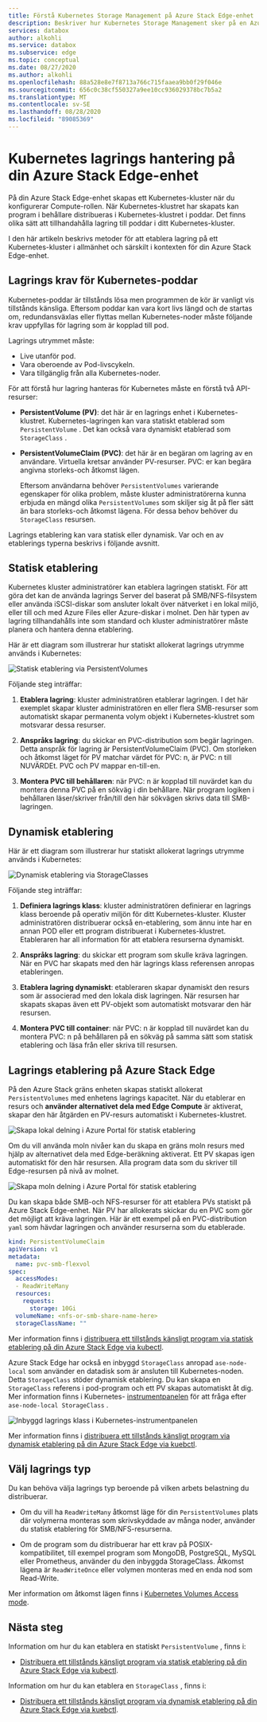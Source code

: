 ```yaml
---
title: Förstå Kubernetes Storage Management på Azure Stack Edge-enhet | Microsoft Docs
description: Beskriver hur Kubernetes Storage Management sker på en Azure Stack Edge-enhet.
services: databox
author: alkohli
ms.service: databox
ms.subservice: edge
ms.topic: conceptual
ms.date: 08/27/2020
ms.author: alkohli
ms.openlocfilehash: 88a528e8e7f8713a766c715faaea9bb0f29f046e
ms.sourcegitcommit: 656c0c38cf550327a9ee10cc936029378bc7b5a2
ms.translationtype: MT
ms.contentlocale: sv-SE
ms.lasthandoff: 08/28/2020
ms.locfileid: "89085369"
---
```

# <a name="kubernetes-storage-management-on-your-azure-stack-edge-device"></a>Kubernetes lagrings hantering på din Azure Stack Edge-enhet

På din Azure Stack Edge-enhet skapas ett Kubernetes-kluster när du konfigurerar Compute-rollen. När Kubernetes-klustret har skapats kan program i behållare distribueras i Kubernetes-klustret i poddar. Det finns olika sätt att tillhandahålla lagring till poddar i ditt Kubernetes-kluster. 

I den här artikeln beskrivs metoder för att etablera lagring på ett Kubernetes-kluster i allmänhet och särskilt i kontexten för din Azure Stack Edge-enhet. 

## <a name="storage-requirements-for-kubernetes-pods"></a>Lagrings krav för Kubernetes-poddar

Kubernetes-poddar är tillstånds lösa men programmen de kör är vanligt vis tillstånds känsliga. Eftersom poddar kan vara kort livs längd och de startas om, redundansväxlas eller flyttas mellan Kubernetes-noder måste följande krav uppfyllas för lagring som är kopplad till pod. 

Lagrings utrymmet måste:

- Live utanför pod.
- Vara oberoende av Pod-livscykeln.
- Vara tillgänglig från alla Kubernetes-noder.

För att förstå hur lagring hanteras för Kubernetes måste en förstå två API-resurser: 

- **PersistentVolume (PV)**: det här är en lagrings enhet i Kubernetes-klustret. Kubernetes-lagringen kan vara statiskt etablerad som `PersistentVolume` . Det kan också vara dynamiskt etablerad som  `StorageClass` .

- **PersistentVolumeClaim (PVC)**: det här är en begäran om lagring av en användare. Virtuella kretsar använder PV-resurser. PVC: er kan begära angivna storleks-och åtkomst lägen. 

    Eftersom användarna behöver `PersistentVolumes` varierande egenskaper för olika problem, måste kluster administratörerna kunna erbjuda en mängd olika `PersistentVolumes` som skiljer sig åt på fler sätt än bara storleks-och åtkomst lägena. För dessa behov behöver du `StorageClass` resursen.

Lagrings etablering kan vara statisk eller dynamisk. Var och en av etablerings typerna beskrivs i följande avsnitt.

## <a name="staticprovisioning"></a>Statisk etablering

Kubernetes kluster administratörer kan etablera lagringen statiskt. För att göra det kan de använda lagrings Server del baserat på SMB/NFS-filsystem eller använda iSCSI-diskar som ansluter lokalt över nätverket i en lokal miljö, eller till och med Azure Files eller Azure-diskar i molnet. Den här typen av lagring tillhandahålls inte som standard och kluster administratörer måste planera och hantera denna etablering. 
 
Här är ett diagram som illustrerar hur statiskt allokerat lagrings utrymme används i Kubernetes: 

![Statisk etablering via PersistentVolumes](./media/azure-stack-edge-gpu-kubernetes-storage/static-provisioning-persistent-volumes-1.png)

Följande steg inträffar: 

1. **Etablera lagring**: kluster administratören etablerar lagringen. I det här exemplet skapar kluster administratören en eller flera SMB-resurser som automatiskt skapar permanenta volym objekt i Kubernetes-klustret som motsvarar dessa resurser. 

1. **Anspråks lagring**: du skickar en PVC-distribution som begär lagringen. Detta anspråk för lagring är PersistentVolumeClaim (PVC). Om storleken och åtkomst läget för PV matchar värdet för PVC: n, är PVC: n till NUVÄRDEt. PVC och PV mappar en-till-en.

1. **Montera PVC till behållaren**: när PVC: n är kopplad till nuvärdet kan du montera denna PVC på en sökväg i din behållare. När program logiken i behållaren läser/skriver från/till den här sökvägen skrivs data till SMB-lagringen.
 

## <a name="dynamicprovisioning"></a>Dynamisk etablering

Här är ett diagram som illustrerar hur statiskt allokerat lagrings utrymme används i Kubernetes: 

![Dynamisk etablering via StorageClasses](./media/azure-stack-edge-gpu-kubernetes-storage/dynamic-provisioning-storage-classes-1.png)

Följande steg inträffar: 

1. **Definiera lagrings klass**: kluster administratören definierar en lagrings klass beroende på operativ miljön för ditt Kubernetes-kluster. Kluster administratören distribuerar också en-etablering, som ännu inte har en annan POD eller ett program distribuerat i Kubernetes-klustret. Etableraren har all information för att etablera resurserna dynamiskt.  

1. **Anspråks lagring**: du skickar ett program som skulle kräva lagringen. När en PVC har skapats med den här lagrings klass referensen anropas etableringen. 

1. **Etablera lagring dynamiskt**: etableraren skapar dynamiskt den resurs som är associerad med den lokala disk lagringen. När resursen har skapats skapas även ett PV-objekt som automatiskt motsvarar den här resursen.

1. **Montera PVC till container**: när PVC: n är kopplad till nuvärdet kan du montera PVC: n på behållaren på en sökväg på samma sätt som statisk etablering och läsa från eller skriva till resursen.


## <a name="storage-provisioning-on-azure-stack-edge"></a>Lagrings etablering på Azure Stack Edge

På den Azure Stack gräns enheten skapas statiskt allokerat `PersistentVolumes` med enhetens lagrings kapacitet. När du etablerar en resurs och **använder alternativet dela med Edge Compute** är aktiverat, skapar den här åtgärden en PV-resurs automatiskt i Kubernetes-klustret.

![Skapa lokal delning i Azure Portal för statisk etablering](./media/azure-stack-edge-gpu-kubernetes-storage/static-provisioning-azure-portal-2.png)

Om du vill använda moln nivåer kan du skapa en gräns moln resurs med hjälp av alternativet dela med Edge-beräkning aktiverat. Ett PV skapas igen automatiskt för den här resursen. Alla program data som du skriver till Edge-resursen på nivå av molnet. 

![Skapa moln delning i Azure Portal för statisk etablering](./media/azure-stack-edge-gpu-kubernetes-storage/static-provisioning-azure-portal-1.png)

Du kan skapa både SMB-och NFS-resurser för att etablera PVs statiskt på Azure Stack Edge-enhet. När PV har allokerats skickar du en PVC som gör det möjligt att kräva lagringen. Här är ett exempel på en PVC-distribution `yaml` som hävdar lagringen och använder resurserna som du etablerade.


```yml
kind: PersistentVolumeClaim 
apiVersion: v1 
metadata: 
  name: pvc-smb-flexvol 
spec: 
  accessModes: 
  - ReadWriteMany 
  resources: 
    requests: 
      storage: 10Gi 
  volumeName: <nfs-or-smb-share-name-here> 
  storageClassName: ""
```

Mer information finns i [distribuera ett tillstånds känsligt program via statisk etablering på din Azure Stack Edge via kubectl](azure-stack-edge-gpu-deploy-stateful-application-static-provision-kubernetes.md).

Azure Stack Edge har också en inbyggd `StorageClass` anropad `ase-node-local` som använder en datadisk som är ansluten till Kubernetes-noden. Detta `StorageClass` stöder dynamisk etablering. Du kan skapa en `StorageClass` referens i pod-program och ett PV skapas automatiskt åt dig. Mer information finns i Kubernetes- [instrumentpanelen](azure-stack-edge-gpu-monitor-kubernetes-dashboard.md) för att fråga efter `ase-node-local StorageClass` .

![Inbyggd lagrings klass i Kubernetes-instrumentpanelen](./media/azure-stack-edge-gpu-kubernetes-storage/dynamic-provisioning-builtin-storage-class-1.png)

Mer information finns i [distribuera ett tillstånds känsligt program via dynamisk etablering på din Azure Stack Edge via kuebctl](azure-stack-edge-gpu-deploy-stateful-application-dynamic-provision-kubernetes.md).

## <a name="choose-storage-type"></a>Välj lagrings typ

Du kan behöva välja lagrings typ beroende på vilken arbets belastning du distribuerar. 

- Om du vill ha `ReadWriteMany` åtkomst läge för din `PersistentVolumes` plats där volymerna monteras som skrivskyddade av många noder, använder du statisk etablering för SMB/NFS-resurserna.

- Om de program som du distribuerar har ett krav på POSIX-kompatibilitet, till exempel program som MongoDB, PostgreSQL, MySQL eller Prometheus, använder du den inbyggda StorageClass. Åtkomst lägena är `ReadWriteOnce` eller volymen monteras med en enda nod som Read-Write. 


Mer information om åtkomst lägen finns i [Kubernetes Volumes Access mode](https://kubernetes.io/docs/concepts/storage/persistent-volumes/#access-modes).


## <a name="next-steps"></a>Nästa steg

Information om hur du kan etablera en statiskt `PersistentVolume` , finns i:

- [Distribuera ett tillstånds känsligt program via statisk etablering på din Azure Stack Edge via kubectl](azure-stack-edge-gpu-deploy-stateful-application-static-provision-kubernetes.md).

Information om hur du kan etablera en `StorageClass` , finns i:

- [Distribuera ett tillstånds känsligt program via dynamisk etablering på din Azure Stack Edge via kuebctl](azure-stack-edge-gpu-deploy-stateful-application-dynamic-provision-kubernetes.md).
